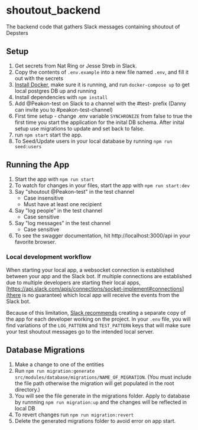# shoutout_backend

The backend code that gathers Slack messages containing shoutout of Depsters

## Setup

1. Get secrets from Nat Ring or Jesse Streb in Slack.
1. Copy the contents of `.env.example` into a new file named `.env`, and fill it out with the secrets
1. [Install Docker](https://docs.docker.com/get-docker/), make sure it is running, and run `docker-compose up` to get local postgres DB up and running
1. Install dependencies with `npm install`
1. Add @Peakon-test on Slack to a channel with the #test- prefix (Danny can invite you to #peakon-test-channel)
1. First time setup - change .env variable `SYNCHRONIZE` from false to true the first time you start the application for the inital DB schema. After inital setup use migrations to update and set back to false.
1. run `npm start` start the app.
1. To Seed/Update users in your local database by running `npm run seed:users`

## Running the App

1. Start the app with `npm run start`
2. To watch for changes in your files, start the app with `npm run start:dev`
3. Say "shoutout @Peakon-test" in the test channel
   - Case insensitive
   - Must have at least one recipient
4. Say "log people" in the test channel
   - Case sensitive
5. Say "log messages" in the test channel
   - Case sensitive
6. To see the swagger documentation, hit http://localhost:3000/api in your favorite browser.

### Local development workflow

When starting your local app, a websocket connection is established between your app and the Slack bot. If multiple connections are established due to multiple developers are starting their local apps, [https://api.slack.com/apis/connections/socket-implement#connections](there is no guarantee) which local app will receive the events from the Slack bot.

Because of this limitation, [Slack recommends](https://github.com/slackapi/bolt-python/issues/548#issuecomment-994110673) creating a separate copy of the app for each developer working on the project. In your `.env` file, you will find variations of the `LOG_PATTERN` and `TEST_PATTERN` keys that will make sure your test shoutout messages go to the intended local server.

## Database Migrations 
1. Make a change to one of the entities 
1. Run `npm run migration:generate src/modules/database/migrations/NAME_OF_MIGRATION`. (You must include the file path otherwise the migration will get populated in the root directory.)
1. You will see the file generate in the migrations folder. Apply to database by runnning `npm run migration:up` and the changes will be reflected in local DB 
1. To revert changes run `npm run migration:revert`
1. Delete the generated migrations folder to avoid error on app start.
